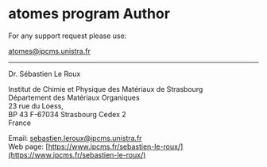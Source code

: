 **atomes** program Author
=========================================================

For any support request please use:

[atomes@ipcms.unistra.fr](mailto:atomes@ipcms.unistra.fr)

---------------------------------------------------------

Dr. Sébastien Le Roux

Institut de Chimie et Physique des Matériaux de Strasbourg \
Département des Matériaux Organiques \
23 rue du Loess, \
BP 43 F-67034 Strasbourg Cedex 2 \
France 

Email: [sebastien.leroux@ipcms.unistra.fr](mailto:sebastien.leroux@ipcms.unistra.fr) \
Web page: [https://www.ipcms.fr/sebastien-le-roux/](https://www.ipcms.fr/sebastien-le-roux/)

